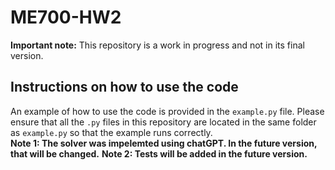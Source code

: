# ME700-HW2
**Important note:** This repository is a work in progress and not in its final version.

## Instructions on how to use the code
An example of how to use the code is provided in the `example.py` file. Please ensure that all the `.py` files in this repository are located in the same folder as `example.py` so that the example runs correctly.      
**Note 1: The solver was impelemted using chatGPT. In the future version, that will be changed.**
**Note 2: Tests will be added in the future version.**
